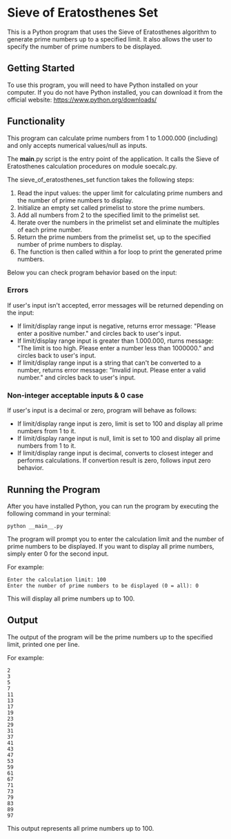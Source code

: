 # Sieve of Eratosthenes Set

This is a Python program that uses the Sieve of Eratosthenes algorithm to generate prime numbers up to a specified limit. It also allows the user to specify the number of prime numbers to be displayed.

## Getting Started

To use this program, you will need to have Python installed on your computer. If you do not have Python installed, you can download it from the official website: https://www.python.org/downloads/

## Functionality

This program can calculate prime numbers from 1 to 1.000.000 (including) and only accepts numerical values/null as inputs. 

The __main__.py script is the entry point of the application. It calls the Sieve of Eratosthenes calculation procedures on module soecalc.py. 

The sieve_of_eratosthenes_set function takes the following steps:

1. Read the input values: the upper limit for calculating prime numbers and the number of prime numbers to display.
2. Initialize an empty set called primelist to store the prime numbers.
3. Add all numbers from 2 to the specified limit to the primelist set.
4. Iterate over the numbers in the primelist set and eliminate the multiples of each prime number.
5. Return the prime numbers from the primelist set, up to the specified number of prime numbers to display.
6. The function is then called within a for loop to print the generated prime numbers.

Below you can check program behavior based on the input:

### Errors

If user's input isn't accepted, error messages will be returned depending on the input:

- If limit/display range input is negative, returns error message: "Please enter a positive number." and circles back to user's input.
- If limit/display range input is greater than 1.000.000, rturns message: "The limit is too high. Please enter a number less than 1000000." and circles back to user's input.
- If limit/display range input is a string that can't be converted to a number, returns error message: "Invalid input. Please enter a valid number." and circles back to user's input.

### Non-integer acceptable inputs & 0 case

If user's input is a decimal or zero, program will behave as follows:

- If limit/display range input is zero, limit is set to 100 and display all prime numbers from 1 to it.
- If limit/display range input is null, limit is set to 100 and display all prime numbers from 1 to it.
- If limit/display range input is decimal, converts to closest integer and performs calculations. If convertion result is zero, follows input zero behavior.

## Running the Program

After you have installed Python, you can run the program by executing the following command in your terminal:

```
python __main__.py
```
The program will prompt you to enter the calculation limit and the number of prime numbers to be displayed. If you want to display all prime numbers, simply enter 0 for the second input.

For example:

```
Enter the calculation limit: 100
Enter the number of prime numbers to be displayed (0 = all): 0
```

This will display all prime numbers up to 100.

## Output
The output of the program will be the prime numbers up to the specified limit, printed one per line.

For example:

```
2
3
5
7
11
13
17
19
23
29
31
37
41
43
47
53
59
61
67
71
73
79
83
89
97
```

This output represents all prime numbers up to 100.